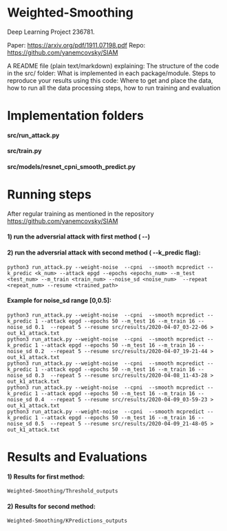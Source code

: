 # Weighted-Smoothing
Deep Learning Project 236781.

Paper: https://arxiv.org/pdf/1911.07198.pdf
Repo: https://github.com/yanemcovsky/SIAM


A README file (plain text/markdown) explaining:
The structure of the code in the src/ folder: What is implemented in each package/module.
Steps to reproduce your results using this code: Where to get and place the data, how to run all the data processing steps, how to run training and evaluation

# Implementation folders
####  src/run_attack.py 

####  src/train.py

####  src/models/resnet_cpni_smooth_predict.py

# Running steps
After regular training as mentioned in the repository https://github.com/yanemcovsky/SIAM

#### 1) run the adversrial attack with first method ( --)

#### 2) run the adversrial attack with second method ( --k_predic flag):
    python3 run_attack.py --weight-noise  --cpni  --smooth mcpredict --k_predic <k_num> --attack epgd --epochs <epochs_num> --m_test <test_num> --m_train <train_num> --noise_sd <noise_num>  --repeat <repeat_num> --resume <trained_path> 
#### Example for noise_sd range [0,0.5]:
    python3 run_attack.py --weight-noise  --cpni  --smooth mcpredict --k_predic 1 --attack epgd --epochs 50 --m_test 16 --m_train 16 --noise_sd 0.1  --repeat 5 --resume src/results/2020-04-07_03-22-06 > out_k1_attack.txt
    python3 run_attack.py --weight-noise  --cpni  --smooth mcpredict --k_predic 1 --attack epgd --epochs 50 --m_test 16 --m_train 16 --noise_sd 0.2  --repeat 5 --resume src/results/2020-04-07_19-21-44 > out_k1_attack.txt
    python3 run_attack.py --weight-noise  --cpni  --smooth mcpredict --k_predic 1 --attack epgd --epochs 50 --m_test 16 --m_train 16 --noise_sd 0.3  --repeat 5 --resume src/results/2020-04-08_11-43-28 > out_k1_attack.txt
    python3 run_attack.py --weight-noise  --cpni  --smooth mcpredict --k_predic 1 --attack epgd --epochs 50 --m_test 16 --m_train 16 --noise_sd 0.4  --repeat 5 --resume src/results/2020-04-09_03-59-23 > out_k1_attack.txt
    python3 run_attack.py --weight-noise  --cpni  --smooth mcpredict --k_predic 1 --attack epgd --epochs 50 --m_test 16 --m_train 16 --noise_sd 0.5  --repeat 5 --resume src/results/2020-04-09_21-48-05 > out_k1_attack.txt

# Results and Evaluations 
#### 1) Results for first method: 
    Weighted-Smoothing/Threshold_outputs 
#### 2) Results for second method: 
    Weighted-Smoothing/KPredictions_outputs 




